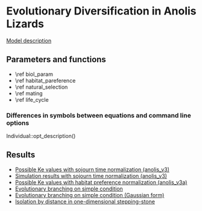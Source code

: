 Evolutionary Diversification in Anolis Lizards
================================================================================

[Model description](model.html)

Parameters and functions
--------------------------------------------------------------------------------

- \ref biol_param
- \ref habitat_pareference
- \ref natural_selection
- \ref mating
- \ref life_cycle

### Differences in symbols between equations and command line options

Individual::opt_description()


Results
--------------------------------------------------------------------------------

- [Possible Ke values with sojourn time normalization (anolis_v3)](http://meme.biology.tohoku.ac.jp/edal/results/ke_v3.html)
- [Simulation results with sojourn time normalization (anolis_v3)](http://meme.biology.tohoku.ac.jp/edal/results/sim_v3.html)
- [Possible Ke values with habitat preference normalization (anolis_v3a)](http://meme.biology.tohoku.ac.jp/edal/results/ke_v3a.html)
- [Evolutionary branching on simple condition](http://meme.biology.tohoku.ac.jp/edal/results/ad_20141112.html)
- [Evolutionary branching on simple condition (Gaussian form)](http://meme.biology.tohoku.ac.jp/edal/results/ad_20141122.html)
- [Isolation by distance in one-dimensional stepping-stone](http://meme.biology.tohoku.ac.jp/edal/results/ibd_20141203.html)
